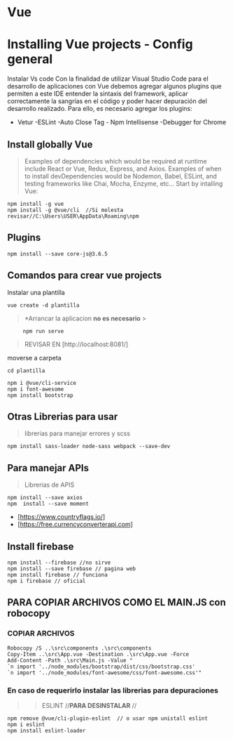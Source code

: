 # Vue
# Installing Vue projects - Config general
Instalar Vs code 
Con la finalidad de utilizar Visual Studio Code para el desarrollo de aplicaciones con Vue debemos agregar algunos plugins que permiten a este IDE entender la sintaxis del 
framework, aplicar correctamente la sangrías en el código y poder hacer depuración del desarrollo realizado. Para ello, es necesario agregar los plugins:
* Vetur -ESLint -Auto Close Tag - Npm Intellisense -Debugger for Chrome 

## Install globally Vue

>Examples of dependencies which would be required at runtime include React or Vue, Redux, Express, and Axios.
>Examples of when to install devDependencies would be Nodemon, Babel, ESLint, and testing frameworks like Chai, Mocha, 
Enzyme, etc…
Start by intalling Vue:
```
npm install -g vue
npm install -g @vue/cli  //Si molesta revisar//C:\Users\USER\AppData\Roaming\npm
```
## Plugins
```
npm install --save core-js@3.6.5
```
## Comandos para crear vue projects
Instalar una plantilla
```
vue create -d plantilla  
```
>*Arrancar la aplicacion **no es necesario** >

```      npm run serve  ```

> REVISAR EN [http://localhost:8081/]


moverse a carpeta
```
cd plantilla
```

```
npm i @vue/cli-service
npm i font-awesome
npm install bootstrap
```

## Otras Librerias para usar

>librerias para manejar errores y scss

```
npm install sass-loader node-sass webpack --save-dev

```

## Para manejar APIs

>Librerias de APIS
```
npm install --save axios
npm  install --save moment
```
-   [https://www.countryflags.io/]
-   [https://free.currencyconverterapi.com]

## Install firebase
```
npm install --firebase //no sirve
npm install --save firebase // pagina web 
npm install firebase // funciona
npm i firebase // oficial
```
## PARA COPIAR ARCHIVOS COMO EL MAIN.JS con robocopy
### COPIAR ARCHIVOS

```
Robocopy /S ..\src\components .\src\components 
Copy-Item ..\src\App.vue -Destination .\src\App.vue -Force
Add-Content -Path .\src\Main.js -Value "
`n import '../node_modules/bootstrap/dist/css/bootstrap.css'
`n import '../node_modules/font-awesome/css/font-awesome.css'"
```

### En caso de requerirlo instalar las librerias para depuraciones
>> ESLINT //**PARA DESINSTALAR** //

```
npm remove @vue/cli-plugin-eslint  // o usar npm unistall eslint
npm i eslint  
npm install eslint-loader
```
